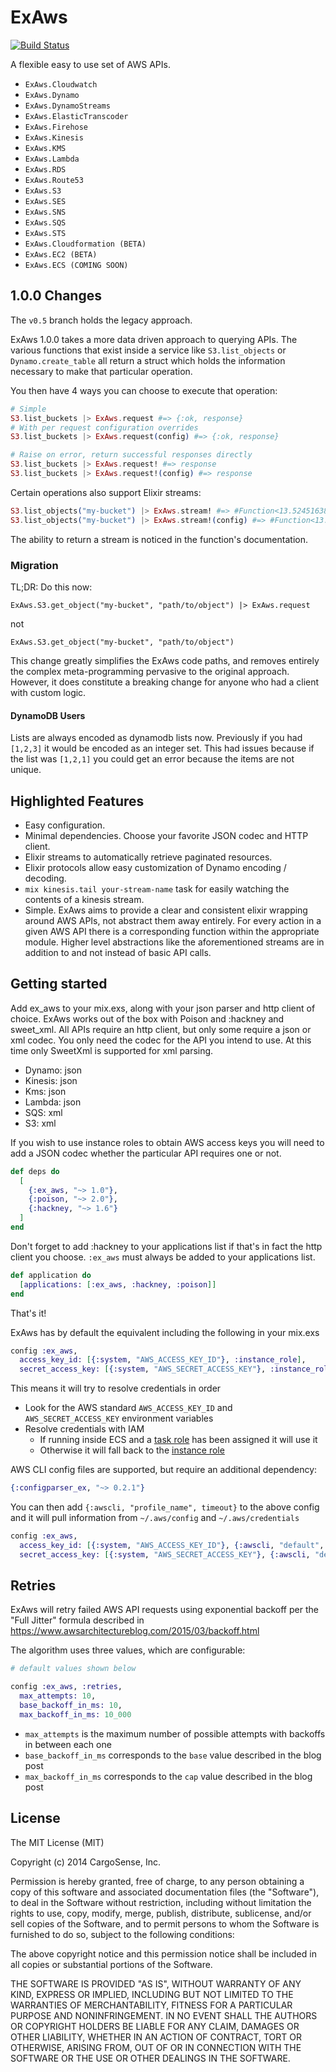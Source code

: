 ExAws
=====
[![Build Status](https://travis-ci.org/CargoSense/ex_aws.svg?branch=master)](https://travis-ci.org/CargoSense/ex_aws)

A flexible easy to use set of AWS APIs.

- `ExAws.Cloudwatch`
- `ExAws.Dynamo`
- `ExAws.DynamoStreams`
- `ExAws.ElasticTranscoder`
- `ExAws.Firehose`
- `ExAws.Kinesis`
- `ExAws.KMS`
- `ExAws.Lambda`
- `ExAws.RDS`
- `ExAws.Route53`
- `ExAws.S3`
- `ExAws.SES`
- `ExAws.SNS`
- `ExAws.SQS`
- `ExAws.STS`
- `ExAws.Cloudformation (BETA)`
- `ExAws.EC2 (BETA)`
- `ExAws.ECS (COMING SOON)`

## 1.0.0 Changes

The `v0.5` branch holds the legacy approach.

ExAws 1.0.0 takes a more data driven approach to querying APIs. The various
functions that exist inside a service like `S3.list_objects` or
`Dynamo.create_table` all return a struct which holds the information necessary
to make that particular operation.

You then have 4 ways you can choose to execute that operation:

```elixir
# Simple
S3.list_buckets |> ExAws.request #=> {:ok, response}
# With per request configuration overrides
S3.list_buckets |> ExAws.request(config) #=> {:ok, response}

# Raise on error, return successful responses directly
S3.list_buckets |> ExAws.request! #=> response
S3.list_buckets |> ExAws.request!(config) #=> response
```

Certain operations also support Elixir streams:

```elixir
S3.list_objects("my-bucket") |> ExAws.stream! #=> #Function<13.52451638/2 in Stream.resource/3>
S3.list_objects("my-bucket") |> ExAws.stream!(config) #=> #Function<13.52451638/2 in Stream.resource/3>
```

The ability to return a stream is noticed in the function's documentation.

### Migration

TL;DR:
Do this now:
```
ExAws.S3.get_object("my-bucket", "path/to/object") |> ExAws.request
```
not
```
ExAws.S3.get_object("my-bucket", "path/to/object")
```

This change greatly simplifies the ExAws code paths, and removes entirely the
complex meta-programming pervasive to the original approach. However, it does
constitute a breaking change for anyone who had a client with custom logic.

#### DynamoDB Users

Lists are always encoded as dynamodb lists now. Previously if you had `[1,2,3]`
it would be encoded as an integer set. This had issues because if the list was
`[1,2,1]` you could get an error because the items are not unique.

## Highlighted Features
- Easy configuration.
- Minimal dependencies. Choose your favorite JSON codec and HTTP client.
- Elixir streams to automatically retrieve paginated resources.
- Elixir protocols allow easy customization of Dynamo encoding / decoding.
- `mix kinesis.tail your-stream-name` task for easily watching the contents of a kinesis stream.
- Simple. ExAws aims to provide a clear and consistent elixir wrapping around AWS APIs, not abstract them away entirely. For every action in a given AWS API there is a corresponding function within the appropriate module. Higher level abstractions like the aforementioned streams are in addition to and not instead of basic API calls.

## Getting started

Add ex_aws to your mix.exs, along with your json parser and http client of
choice. ExAws works out of the box with Poison and :hackney and sweet_xml. All
APIs require an http client, but only some require a json or xml codec. You only
need the codec for the API you intend to use. At this time only SweetXml is
supported for xml parsing.

- Dynamo: json
- Kinesis: json
- Kms: json
- Lambda: json
- SQS: xml
- S3: xml

If you wish to use instance roles to obtain AWS access keys you will need to add
a JSON codec whether the particular API requires one or not.

```elixir
def deps do
  [
    {:ex_aws, "~> 1.0"},
    {:poison, "~> 2.0"},
    {:hackney, "~> 1.6"}
  ]
end
```
Don't forget to add :hackney to your applications list if that's in fact the
http client you choose. `:ex_aws` must always be added to your applications
list.

```elixir
def application do
  [applications: [:ex_aws, :hackney, :poison]]
end
```

That's it!

ExAws has by default the equivalent including the following in your mix.exs

```elixir
config :ex_aws,
  access_key_id: [{:system, "AWS_ACCESS_KEY_ID"}, :instance_role],
  secret_access_key: [{:system, "AWS_SECRET_ACCESS_KEY"}, :instance_role],
```

This means it will try to resolve credentials in order
* Look for the AWS standard `AWS_ACCESS_KEY_ID` and `AWS_SECRET_ACCESS_KEY` environment variables
* Resolve credentials with IAM
  * If running inside ECS and a [task role](https://docs.aws.amazon.com/AmazonECS/latest/developerguide/task-iam-roles.html) has been assigned it will use it
  * Otherwise it will fall back to the [instance role](https://docs.aws.amazon.com/AWSEC2/latest/UserGuide/iam-roles-for-amazon-ec2.html)

AWS CLI config files are supported, but require an additional dependency:

```elixir
{:configparser_ex, "~> 0.2.1"}
```

You can then add `{:awscli, "profile_name", timeout}` to the above config and it
will pull information from `~/.aws/config` and `~/.aws/credentials`
```elixir
config :ex_aws,
  access_key_id: [{:system, "AWS_ACCESS_KEY_ID"}, {:awscli, "default", 30}, :instance_role],
  secret_access_key: [{:system, "AWS_SECRET_ACCESS_KEY"}, {:awscli, "default", 30}, :instance_role],
```
## Retries

ExAws will retry failed AWS API requests using exponential backoff per the "Full
Jitter" formula described in
https://www.awsarchitectureblog.com/2015/03/backoff.html

The algorithm uses three values, which are configurable:

```elixir
# default values shown below

config :ex_aws, :retries,
  max_attempts: 10,
  base_backoff_in_ms: 10,
  max_backoff_in_ms: 10_000
```

* `max_attempts` is the maximum number of possible attempts with backoffs in between each one
* `base_backoff_in_ms` corresponds to the `base` value described in the blog post
* `max_backoff_in_ms` corresponds to the `cap` value described in the blog post


## License

The MIT License (MIT)

Copyright (c) 2014 CargoSense, Inc.

Permission is hereby granted, free of charge, to any person obtaining a copy
of this software and associated documentation files (the "Software"), to deal
in the Software without restriction, including without limitation the rights
to use, copy, modify, merge, publish, distribute, sublicense, and/or sell
copies of the Software, and to permit persons to whom the Software is
furnished to do so, subject to the following conditions:

The above copyright notice and this permission notice shall be included in
all copies or substantial portions of the Software.

THE SOFTWARE IS PROVIDED "AS IS", WITHOUT WARRANTY OF ANY KIND, EXPRESS OR
IMPLIED, INCLUDING BUT NOT LIMITED TO THE WARRANTIES OF MERCHANTABILITY,
FITNESS FOR A PARTICULAR PURPOSE AND NONINFRINGEMENT. IN NO EVENT SHALL THE
AUTHORS OR COPYRIGHT HOLDERS BE LIABLE FOR ANY CLAIM, DAMAGES OR OTHER
LIABILITY, WHETHER IN AN ACTION OF CONTRACT, TORT OR OTHERWISE, ARISING FROM,
OUT OF OR IN CONNECTION WITH THE SOFTWARE OR THE USE OR OTHER DEALINGS IN
THE SOFTWARE.

